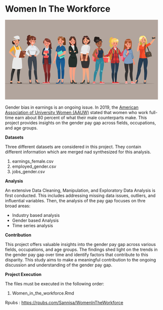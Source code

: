 # Women In The Workforce

![WomenInTheWorkPlace](/Women-In-The-Workplace.jpg)


Gender bias in earnings is an ongoing issue. In 2019, the [American Association of University Women (AAUW)](https://www.aauw.org/research/the-simple-truth-about-the-gender-pay-gap/) stated that women who work full-time earn about 80 percent of what their male counterparts make. This project provides insights on the gender pay gap across fields, occupations, and age groups.

**Datasets**


Three different datasets are considered in this project. They contain different information which are merged nad synthesized for this analysis.
1. earnings_female.csv
2. employed_gender.csv	
3. jobs_gender.csv

**Analysis** 


An extensive Data Cleaning, Manipulation, and Exploratory Data Analysis is first conducted. This includes addressing missing data issues, outliers, and influential variables. Then, the analysis of the pay gap focuses on thre broad areas:
* Industry based analysis
* Gender based Analysis
* Time series analysis

**Contribution**


This project offers valuable insights into the gender pay gap across various fields, occupations, and age groups. The findings shed light on the trends in the gender pay gap over time and identify factors that contribute to this disparity. 
This study aims to make a meaningful contribution to the ongoing discussion and understanding of the gender pay gap.


**Project Execution**

The files must be executed in the following order:

1. Women_in_the_workforce.Rmd

Rpubs : https://rpubs.com/Sannisa/WomenInTheWorkforce
